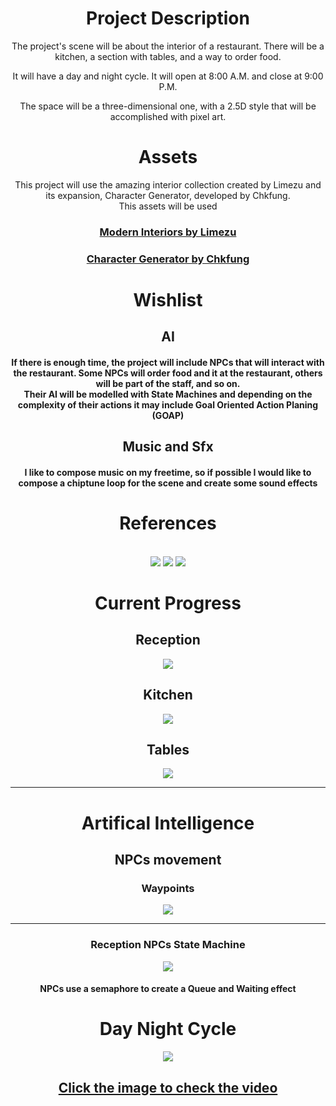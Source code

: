 <div align = "center">
  <h1> Project Description</h1>
  The project's scene will be about the interior of a restaurant. There will be a kitchen, a section with tables, and a way to order food. <br>
  
  It will have a day and night cycle. It will open at 8:00 A.M. and close at 9:00 P.M.<br>
  
  The space will be a three-dimensional one, with a 2.5D style that will be accomplished with pixel art.<br>
  <h1>Assets</h1>
  This project will use the amazing interior collection created by Limezu and its expansion, Character Generator, developed by Chkfung.<br>
  This assets will be used 
    <h3>
      <a href="https://limezu.itch.io/moderninteriors"> Modern Interiors by Limezu</a>
    </h3>
  <h3>
    <a href ="https://chkfung.itch.io/character-generator">Character Generator by  Chkfung</a>
  </h3>
  <h1>Wishlist</h1>
  <h2>AI</h2>
  <h4>If there is enough time, the project will include NPCs that will interact with the restaurant. Some NPCs will order food and it at the restaurant, others will be
  part of the staff, and so on. 
  <br>
  Their AI will be modelled with State Machines and depending on the complexity of their actions it may include Goal Oriented Action Planing (GOAP)</h4>
  <h2>Music and Sfx</h2>
  <h4>I like to compose music on my freetime, so if possible I would like to compose a chiptune loop for the scene and create some sound effects</h4>
  <h1>References</h1>
<br>
  <img src = "https://img.itch.zone/aW1hZ2UvNjcxNzUxLzUzOTc0MDQuZ2lm/original/eodzz6.gif"/>
  <img src = "https://img.itch.zone/aW1hZ2UvNjcxNzUxLzQ2MzIxMDEuZ2lm/original/K3HC%2Fr.gif"/>
  <img src = "https://img.itch.zone/aW1hZ2UvNjcxNzUxLzQ1ODkyOTcuZ2lm/original/nNhkMS.gif"/>
  <h1> Current Progress </h1>
  <h2> Reception </h2>
  <img src="https://i.imgur.com/tXtPeLS.png"/>
  <h2> Kitchen </h2>
  <img src="https://i.imgur.com/m7MQa1W.png"/>
  <h2> Tables </h2>
  <img src="https://i.imgur.com/FMnHAyP.png"/>
 <hr>
  <h1> Artifical Intelligence </h1>
  <h2> NPCs movement </h2>
  <h3> Waypoints </h3>
  <img src="https://i.imgur.com/ZHbZp3z.png"/>
 <hr>
  <h3> Reception NPCs State Machine </h3>
  <img src="https://i.imgur.com/BmGgEvD.png"/>
  <h4> NPCs use a semaphore to create a Queue and Waiting effect </h4>
  <h1> Day Night Cycle </h1>
  <a href="https://imgur.com/UQPtx7y"><img src="https://i.imgur.com/qnHNnUD.png"/><br><h2> Click the image to check the video</a>
 

</div>
